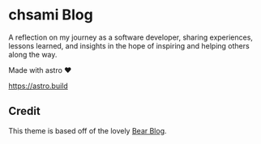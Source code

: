 # chsami Blog

A reflection on my journey as a software developer, sharing experiences, lessons learned, and insights in the hope of inspiring and helping others along the way.

Made with astro ❤️

https://astro.build

## Credit

This theme is based off of the lovely [Bear Blog](https://github.com/HermanMartinus/bearblog/).
